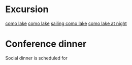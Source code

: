 # Excursion

[como lake](como1.jpeg)
[como lake](como2.jpeg)
[sailing como lake](como3.jpeg)
[como lake at night](como4.jpeg)


# Conference dinner

Social dinner is scheduled for 
